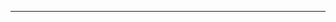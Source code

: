 -----------------------------------------------------------------------------------------------------------------------------------------------------------------------------------
